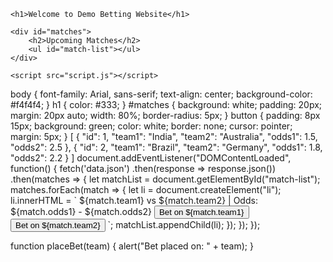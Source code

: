 <!DOCTYPE html>
<html lang="en">
<head>
    <meta charset="UTF-8">
    <meta name="viewport" content="width=device-width, initial-scale=1.0">
    <title>Demo Betting Site</title>
    <link rel="stylesheet" href="style.css">
</head>
<body>

    <h1>Welcome to Demo Betting Website</h1>
    
    <div id="matches">
        <h2>Upcoming Matches</h2>
        <ul id="match-list"></ul>
    </div>

    <script src="script.js"></script>
</body>
</html>
body {
    font-family: Arial, sans-serif;
    text-align: center;
    background-color: #f4f4f4;
}
h1 {
    color: #333;
}
#matches {
    background: white;
    padding: 20px;
    margin: 20px auto;
    width: 80%;
    border-radius: 5px;
}
button {
    padding: 8px 15px;
    background: green;
    color: white;
    border: none;
    cursor: pointer;
    margin: 5px;
}
[
    { "id": 1, "team1": "India", "team2": "Australia", "odds1": 1.5, "odds2": 2.5 },
    { "id": 2, "team1": "Brazil", "team2": "Germany", "odds1": 1.8, "odds2": 2.2 }
]
document.addEventListener("DOMContentLoaded", function() {
    fetch('data.json')
    .then(response => response.json())
    .then(matches => {
        let matchList = document.getElementById("match-list");
        matches.forEach(match => {
            let li = document.createElement("li");
            li.innerHTML = `
                ${match.team1} vs ${match.team2} 
                | Odds: ${match.odds1} - ${match.odds2} 
                <button onclick="placeBet('${match.team1}')">Bet on ${match.team1}</button> 
                <button onclick="placeBet('${match.team2}')">Bet on ${match.team2}</button>
            `;
            matchList.appendChild(li);
        });
    });
});

function placeBet(team) {
    alert("Bet placed on: " + team);
}
